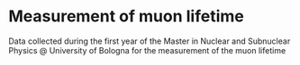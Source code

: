 # Measurement of muon lifetime
Data collected during the first year of the Master in Nuclear and Subnuclear Physics @ University of Bologna for the measurement of the muon lifetime
